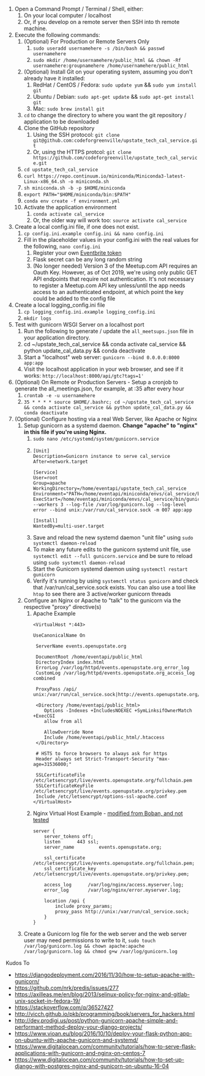1. Open a Command Prompt / Terminal / Shell, either:
   1. On your local computer / localhost
   1. Or, if you develop on a remote server then SSH into th remote machine.
2. Execute the following commands:
   1. (Optional) For Production or Remote Servers Only
      1. `sudo useradd usernamehere -s /bin/bash && passwd usernamehere`
      2. `sudo mkdir /home/usernamehere/public_html && chown -Rf usernamehere:groupnamehere /home/usernamehere/public_html`
   3. (Optional) Install Git on your operating system, assuming you don't already have it installed:
      1. RedHat / CentOS / Fedora: `sudo update yum` && `sudo yum install git`
      1. Ubuntu / Debian: `sudo apt-get update` && `sudo apt-get install git`
      1. Mac: `sudo brew install git`
   1. `cd` to change the directory to where you want the git repository / application to be downloaded
   5. Clone the GitHub repository
      1. Using the SSH protocol: `git clone git@github.com:codeforgreenville/upstate_tech_cal_service.git`
      1. Or, using the HTTPS protcol: `git clone https://github.com/codeforgreenville/upstate_tech_cal_service.git`
   6. `cd upstate_tech_cal_service`
   7. `curl https://repo.continuum.io/miniconda/Miniconda3-latest-Linux-x86_64.sh -o miniconda.sh`
   8. `sh miniconda.sh -b -p $HOME/miniconda`
   9. `export PATH="$HOME/miniconda/bin:$PATH"`
   10. `conda env create -f environment.yml`
   1. Activate the application environment
      1. `conda activate cal_service`
      1. Or, the older way will work too: `source activate cal_service`
3. Create a local config.ini file, if one does not exist.
   1. `cp config.ini.example config.ini && nano config.ini`
   1. Fill in the placeholder values in your config.ini with the real values for the following, `nano config.ini`
      1. Register your own [Eventbrite token](https://www.eventbrite.com/support/articles/en_US/How_To/how-to-locate-your-eventbrite-api-user-key?lg=en_US)
       1. Flask secret can be any long random string
       1. (No longer needed) Version 3 of the Meetup.com API requires an Oauth Key. However, as of Oct 2019, we're using only public GET API endpoints that require not authentication. It's not necessary to register a Meetup.com API key unless/until the app needs access to an authenticated endpoint, at which point the key could be added to the config file
4. Create a local logging_config.ini file
   1. `cp logging_config.ini.example logging_config.ini`
   2. `mkdir logs`
5. Test with gunicorn WSGI Server on a localhost port
   1. Run the following to generate / update the `all_meetsups.json` file in your application directory.
   2. cd ~/upstate_tech_cal_service && conda activate cal_service && python update_cal_data.py && conda deactivate
   2. Start a "localhost" web server: `gunicorn --bind 0.0.0.0:8000 app:app`
   2. Visit the localhost application in your web browser, and see if it works: `http://localhost:8000/api/gtc?tags=1'`
4. (Optional) On Remote or Production Servers - Setup a cronjob to generate the all_meetings.json, for example, at :35 after every hour
   1. `crontab -e -u usernamehere`
   2. `35 * * * * source $HOME/.bashrc; cd ~/upstate_tech_cal_service && conda activate cal_service && python update_cal_data.py && conda deactivate`
6. (Optional) Configure hosting via a real Web Server, like Apache or Nginx
   1. Setup gunicorn as a systemd daemon. **Change "apache" to "nginx" in this file if you're using Nginx.**
      1. `sudo nano /etc/systemd/system/gunicorn.service`
      1. ~~~
         [Unit]
         Description=Gunicorn instance to serve cal_service
         After=network.target

         [Service]
         User=root
         Group=apache
         WorkingDirectory=/home/eventapi/upstate_tech_cal_service
         Environment="PATH=/home/eventapi/miniconda/envs/cal_service/bin"
         ExecStart=/home/eventapi/miniconda/envs/cal_service/bin/gunicorn --workers 3 --log-file /var/log/gunicorn.log --log-level error --bind unix:/var/run/cal_service.sock -m 007 app:app

         [Install]
         WantedBy=multi-user.target
         ~~~
      1. Save and reload the new systemd daemon "unit file" using `sudo systemctl daemon-reload`
      1. To make any future edits to the gunicorn systemd unit file, use `systemctl edit --full gunicorn.service` and be sure to reload using `sudo systemctl daemon-reload`
      1. Start the Gunicorn systemd daemon using `systemctl restart gunicorn`
      1. Verify it's running by using `systemctl status gunicorn` and check that /var/run/cal_service.sock exists. You can also use a tool like `htop` to see there are 3 active/worker gunicorn threads
   2. Configure an Nginx or Apache to "talk" to the gunicorn via the respective "proxy" directive(s)
      1. Apache Example
         ~~~
         <VirtualHost *:443>

         UseCanonicalName On

          ServerName events.openupstate.org

          DocumentRoot /home/eventapi/public_html
          DirectoryIndex index.html
          ErrorLog /var/log/httpd/events.openupstate.org_error_log
          CustomLog /var/log/httpd/events.openupstate.org_access_log combined

          ProxyPass /api/ unix:/var/run/cal_service.sock|http://events.openupstate.org/api/

          <Directory /home/eventapi/public_html>
             Options -Indexes +IncludesNOEXEC +SymLinksifOwnerMatch +ExecCGI
             allow from all

             AllowOverride None
             Include /home/eventapi/public_html/.htaccess
          </Directory>

          # HSTS to force browsers to always ask for https
          Header always set Strict-Transport-Security "max-age=31536000;"

          SSLCertificateFile /etc/letsencrypt/live/events.openupstate.org/fullchain.pem
          SSLCertificateKeyFile /etc/letsencrypt/live/events.openupstate.org/privkey.pem
          Include /etc/letsencrypt/options-ssl-apache.conf
         </VirtualHost>
         ~~~
      2. Nginx Virtual Host Example - [modified from Boban, and not tested](https://serverfault.com/q/892944)
         ~~~
         server {
             server_tokens off;
             listen      443 ssl;
             server_name         events.openupstate.org;

             ssl_certificate     /etc/letsencrypt/live/events.openupstate.org/fullchain.pem;
             ssl_certificate_key /etc/letsencrypt/live/events.openupstate.org/privkey.pem;

             access_log      /var/log/nginx/access.myserver.log;
             error_log       /var/log/nginx/error.myserver.log;

             location /api {
                 include proxy_params;
                 proxy_pass http://unix:/var/run/cal_service.sock;
             }
         }
         ~~~
   1. Create a Gunicorn log file for the web server and the web server user may need permissions to write to it, `sudo touch /var/log/gunicorn.log && chown apache:apache /var/log/gunicorn.log && chmod g+w /var/log/gunicorn.log`


Kudos To
* https://djangodeployment.com/2016/11/30/how-to-setup-apache-with-gunicorn/
* https://github.com/nrk/predis/issues/277
* https://axilleas.me/en/blog/2013/selinux-policy-for-nginx-and-gitlab-unix-socket-in-fedora-19/
* https://stackoverflow.com/q/36527427
* http://vicch.github.io/pkb/programming/book/servers_for_hackers.html
* http://dev.prodigi.us/post/python-gunicorn-apache-simple-and-performant-method-deploy-your-django-projects/
* https://www.vioan.eu/blog/2016/10/10/deploy-your-flask-python-app-on-ubuntu-with-apache-gunicorn-and-systemd/
* https://www.digitalocean.com/community/tutorials/how-to-serve-flask-applications-with-gunicorn-and-nginx-on-centos-7
* https://www.digitalocean.com/community/tutorials/how-to-set-up-django-with-postgres-nginx-and-gunicorn-on-ubuntu-16-04
